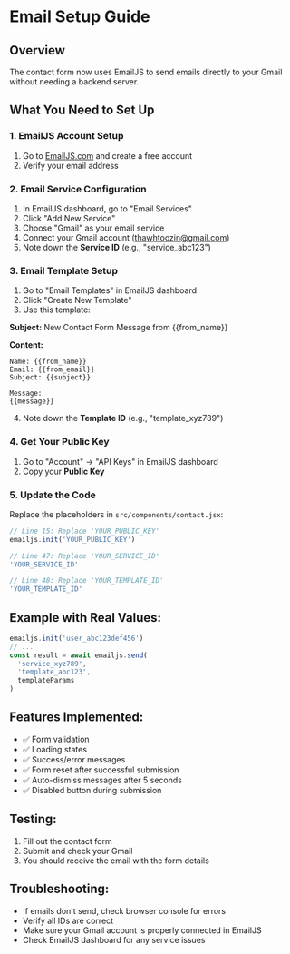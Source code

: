 # Email Setup Guide

## Overview
The contact form now uses EmailJS to send emails directly to your Gmail without needing a backend server.

## What You Need to Set Up

### 1. EmailJS Account Setup
1. Go to [EmailJS.com](https://www.emailjs.com/) and create a free account
2. Verify your email address

### 2. Email Service Configuration
1. In EmailJS dashboard, go to "Email Services"
2. Click "Add New Service"
3. Choose "Gmail" as your email service
4. Connect your Gmail account (thawhtoozin@gmail.com)
5. Note down the **Service ID** (e.g., "service_abc123")

### 3. Email Template Setup
1. Go to "Email Templates" in EmailJS dashboard
2. Click "Create New Template"
3. Use this template:

**Subject:** New Contact Form Message from {{from_name}}

**Content:**
```
Name: {{from_name}}
Email: {{from_email}}
Subject: {{subject}}

Message:
{{message}}
```

4. Note down the **Template ID** (e.g., "template_xyz789")

### 4. Get Your Public Key
1. Go to "Account" → "API Keys" in EmailJS dashboard
2. Copy your **Public Key**

### 5. Update the Code
Replace the placeholders in `src/components/contact.jsx`:

```javascript
// Line 15: Replace 'YOUR_PUBLIC_KEY'
emailjs.init('YOUR_PUBLIC_KEY')

// Line 47: Replace 'YOUR_SERVICE_ID'
'YOUR_SERVICE_ID'

// Line 48: Replace 'YOUR_TEMPLATE_ID'
'YOUR_TEMPLATE_ID'
```

## Example with Real Values:
```javascript
emailjs.init('user_abc123def456')
// ...
const result = await emailjs.send(
  'service_xyz789', 
  'template_abc123',
  templateParams
)
```

## Features Implemented:
- ✅ Form validation
- ✅ Loading states
- ✅ Success/error messages
- ✅ Form reset after successful submission
- ✅ Auto-dismiss messages after 5 seconds
- ✅ Disabled button during submission

## Testing:
1. Fill out the contact form
2. Submit and check your Gmail
3. You should receive the email with the form details

## Troubleshooting:
- If emails don't send, check browser console for errors
- Verify all IDs are correct
- Make sure your Gmail account is properly connected in EmailJS
- Check EmailJS dashboard for any service issues 